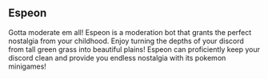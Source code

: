 Espeon
-------
Gotta moderate em all! Espeon is a moderation bot that grants the perfect nostalgia from your childhood. Enjoy turning the depths of your discord from tall green grass into beautiful plains! Espeon can proficiently keep your discord clean and provide you endless nostalgia with its pokemon minigames!
